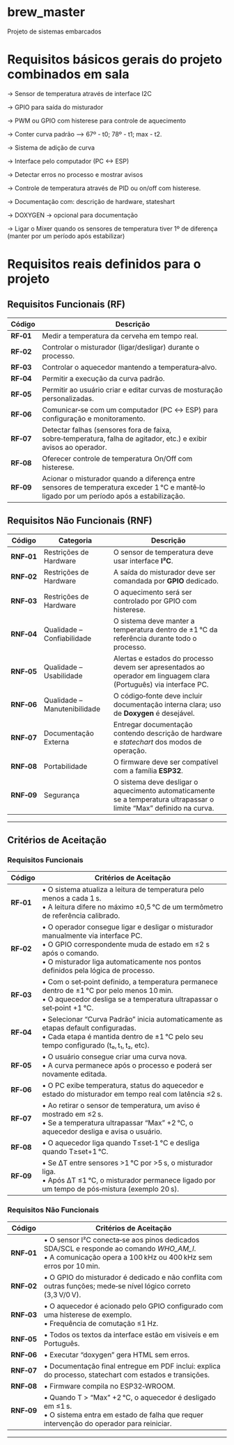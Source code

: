 # brew_master
Projeto de sistemas embarcados

# Requisitos básicos gerais do projeto combinados em sala
-> Sensor de temperatura através de interface I2C

-> GPIO para saída do misturador

-> PWM ou GPIO com histerese para controle de aquecimento

-> Conter curva padrão --> 67º - t0; 78º - t1; max - t2.

-> Sistema de adição de curva

-> Interface pelo computador (PC <-> ESP)

-> Detectar erros no processo e mostrar avisos

-> Controle de temperatura através de PID ou on/off com histerese.

-> Documentação com: descrição de hardware, stateshart

-> DOXYGEN -> opcional para documentação

-> Ligar o Mixer quando os sensores de temperatura tiver 1º de diferença (manter por um período após estabilizar)


# Requisitos reais definidos para o projeto

## Requisitos Funcionais (RF)

| Código    | Descrição                                                                                                                                              |
| --------- | ------------------------------------------------------------------------------------------------------------------------------------------------------ |
| **RF‑01** | Medir a temperatura da cerveha em tempo real.                                                                                                          |
| **RF‑02** | Controlar o misturador (ligar/desligar) durante o processo.                                                                                            |
| **RF‑03** | Controlar o aquecedor mantendo a temperatura‑alvo.                                                                                                     |
| **RF‑04** | Permitir a execução da curva padrão.                                                                                                                   |
| **RF‑05** | Permitir ao usuário criar e editar curvas de mosturação personalizadas.                                                                                |
| **RF‑06** | Comunicar‑se com um computador (PC ↔ ESP) para configuração e monitoramento.                                                                           |
| **RF‑07** | Detectar falhas (sensores fora de faixa, sobre‑temperatura, falha de agitador, etc.) e exibir avisos ao operador.                                      |
| **RF‑08** | Oferecer controle de temperatura On/Off com histerese.                                                                                                 |
| **RF‑09** | Acionar o misturador quando a diferença entre sensores de temperatura exceder 1 °C e mantê‑lo ligado por um período após a estabilização.              |

## Requisitos Não Funcionais (RNF)

| Código     | Categoria                    | Descrição                                                                                                            |
| ---------- | ---------------------------- | -------------------------------------------------------------------------------------------------------------------- |
| **RNF‑01** | Restrições de Hardware       | O sensor de temperatura deve usar interface **I²C**.                                                                 |
| **RNF‑02** | Restrições de Hardware       | A saída do misturador deve ser comandada por **GPIO** dedicado.                                                      |
| **RNF‑03** | Restrições de Hardware       | O aquecimento será ser controlado por GPIO com histerese.                                                            |
| **RNF‑04** | Qualidade – Confiabilidade   | O sistema deve manter a temperatura dentro de ±1 °C da referência durante todo o processo.                           |
| **RNF‑05** | Qualidade – Usabilidade      | Alertas e estados do processo devem ser apresentados ao operador em linguagem clara (Português) via interface PC.    |
| **RNF‑06** | Qualidade – Manutenibilidade | O código‑fonte deve incluir documentação interna clara; uso de **Doxygen** é desejável.                              |
| **RNF‑07** | Documentação Externa         | Entregar documentação contendo descrição de hardware e *statechart* dos modos de operação.                           |
| **RNF‑08** | Portabilidade                | O firmware deve ser compatível com a família **ESP32**.                                                              |
| **RNF‑09** | Segurança                    | O sistema deve desligar o aquecimento automaticamente se a temperatura ultrapassar o limite “Max” definido na curva. |

---


## Critérios de Aceitação

### Requisitos Funcionais

| Código    | Critérios de Aceitação                                                                                                                                                                                                                      |
| --------- | ------------------------------------------------------------------------------------------------------------------------------------------------------------------------------------------------------------------------------------------- |
| **RF‑01** | • O sistema atualiza a leitura de temperatura pelo menos a cada 1 s.<br>• A leitura difere no máximo ±0,5 °C de um termômetro de referência calibrado.                                                                                      |
| **RF‑02** | • O operador consegue ligar e desligar o misturador manualmente via interface PC.<br>• O GPIO correspondente muda de estado em ≤2 s após o comando.<br>• O misturador liga automaticamente nos pontos definidos pela lógica de processo. |
| **RF‑03** | • Com o set‑point definido, a temperatura permanece dentro de ±1 °C por pelo menos 10 min.<br>• O aquecedor desliga se a temperatura ultrapassar o set‑point +1 °C.                                                                         |
| **RF‑04** | • Selecionar “Curva Padrão” inicia automaticamente as etapas default configuradas.<br>• Cada etapa é mantida dentro de ±1 °C pelo seu tempo configurado (t₀, t₁, t₂, etc).                                                                        |
| **RF‑05** | • O usuário consegue criar uma curva nova.<br>• A curva permanece após o processo e poderá ser novamente editada.                                       |
| **RF‑06** | • O PC exibe temperatura, status do aquecedor e estado do misturador em tempo real com latência ≤2 s.                                                    |
| **RF‑07** | • Ao retirar o sensor de temperatura, um aviso é mostrado em ≤2 s.<br>• Se a temperatura ultrapassar “Max” +2 °C, o aquecedor desliga e  avisa o usuário.                               |
| **RF‑08** | • O aquecedor liga quando T≤set‑1 °C e desliga quando T≥set+1 °C.                                                             |
| **RF‑09** | • Se ΔT entre sensores >1 °C por >5 s, o misturador liga.<br>• Após ΔT ≤1 °C, o misturador permanece ligado por um tempo de pós‑mistura (exemplo 20 s).                                                                          |

### Requisitos Não Funcionais

| Código     | Critérios de Aceitação                                                                                                                                                   |
| ---------- | ------------------------------------------------------------------------------------------------------------------------------------------------------------------------ |
| **RNF‑01** | • O sensor I²C conecta‑se aos pinos dedicados SDA/SCL e responde ao comando *WHO\_AM\_I*.<br>• A comunicação opera a 100 kHz ou 400 kHz sem erros por 10 min.      |
| **RNF‑02** | • O GPIO do misturador é dedicado e não conflita com outras funções; mede‑se nível lógico correto (3,3 V/0 V).                                                           |
| **RNF‑03** | • O aquecedor é acionado pelo GPIO configurado com uma histerese de exemplo.<br>• Frequência de comutação ≤1 Hz.                                                                                          |
| **RNF‑05** | • Todos os textos da interface estão em visiveís e em Português.  |
| **RNF‑06** | • Executar “doxygen” gera HTML sem erros.                                                             |
| **RNF‑07** | • Documentação final entregue em PDF inclui: explica do processo, statechart com estados e transições.                                                        |
| **RNF‑08** | • Firmware compila no ESP32‑WROOM.                                                    |
| **RNF‑09** | • Quando T > “Max” +2 °C, o aquecedor é desligado em ≤1 s.<br>• O sistema entra em estado de falha que requer intervenção do operador para reiniciar.                    |

---

